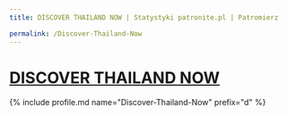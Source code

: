 ```yaml
---
title: DISCOVER THAILAND NOW | Statystyki patronite.pl | Patromierz

permalink: /Discover-Thailand-Now
---
```


# [DISCOVER THAILAND NOW](https://patronite.pl/Discover-Thailand-Now)

{% include profile.md name="Discover-Thailand-Now" prefix="d" %}
